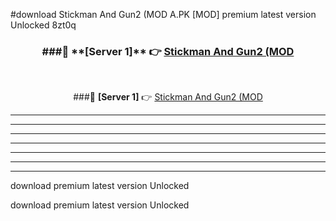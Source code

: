 #download Stickman And Gun2 (MOD A.PK [MOD] premium latest version Unlocked 8zt0q 



<div align="center">
<h3>###🔹 **[Server 1]** 👉 <a href="https://download1apk.web.app/">Stickman And Gun2 (MOD</a></h3><br>


###🔹 **[Server 1]** 👉 <a href="https://download1apk.web.app/">Stickman And Gun2 (MOD</a></h3>
</div>



----------------------------------------------------------

----------------------------------------------------------

----------------------------------------------------------

----------------------------------------------------------

----------------------------------------------------------

----------------------------------------------------------

----------------------------------------------------------

download premium latest version Unlocked

download premium latest version Unlocked
